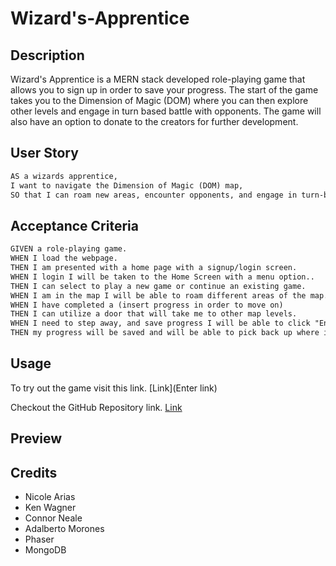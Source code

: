 # Wizard's-Apprentice

## Description

Wizard's Apprentice is a MERN stack developed role-playing game that allows you to sign up in order to save your progress. The start of the game takes you to the Dimension of Magic (DOM) where you can then explore other levels and engage in turn based battle with opponents. The game will also have an option to donate to the creators for further development. 

## User Story

```md
AS a wizards apprentice,
I want to navigate the Dimension of Magic (DOM) map,
SO that I can roam new areas, encounter opponents, and engage in turn-based battle.
```

## Acceptance Criteria

```md
GIVEN a role-playing game.
WHEN I load the webpage.
THEN I am presented with a home page with a signup/login screen.
WHEN I login I will be taken to the Home Screen with a menu option..
THEN I can select to play a new game or continue an existing game.
WHEN I am in the map I will be able to roam different areas of the map. THEN I can complete side quest as well as engage in turn-based battle with opponents.
WHEN I have completed a (insert progress in order to move on)
THEN I can utilize a door that will take me to other map levels.
WHEN I need to step away, and save progress I will be able to click "Enter" and will be given an option to save.
THEN my progress will be saved and will be able to pick back up where i left off.
```

## Usage

To try out the game visit this link. [Link](Enter link)

Checkout the GitHub Repository link. [Link](https://github.com/nearias3/Wizard-s-Apprentice)

## Preview



## Credits

- Nicole Arias
- Ken Wagner
- Connor Neale
- Adalberto Morones
- Phaser
- MongoDB